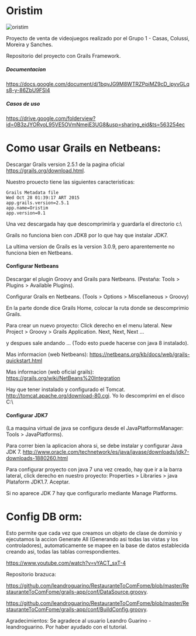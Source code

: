 # Oristim
![oristim](http://i.imgur.com/EYeMvFe.png?1)

Proyecto de venta de videojuegos realizado por el Grupo 1 - Casas, Colussi, Moreira y Sanches.

Repositorio del proyecto con Grails Framework.

<h5>Documentacion</h5>

https://docs.google.com/document/d/1bqvJG9M8WTRZPpiMZ9cD_ipyvGLqs8-y-86ZbU9FSI4

<h5>Casos de uso</h5>

https://drive.google.com/folderview?id=0B3zJYORyoL95VE5OVmNmejE3UG8&usp=sharing_eid&ts=563254ec


# Como usar Grails en Netbeans:

Descargar Grails version 2.5.1 de la pagina oficial https://grails.org/download.html.

Nuestro prouecto tiene las siguientes caracteristicas:


	Grails Metadata file
	Wed Oct 28 01:39:17 ART 2015
	app.grails.version=2.5.1
	app.name=Oristim
	app.version=0.1


Una vez descargada hay que descomprimirla y guardarla el directorio c:\

Grails no funciona bien con JDK8 por lo que hay que instalar JDK7.

La ultima version de Grails es la version 3.0.9, pero aparentemente no funciona bien en Netbeans.

<h4>Configurar Netbeans</h4>

Descargar el plugin Groovy and Grails para Netbeans. (Pestaña: Tools > Plugins > Available Plugins).

Configurar Grails en Netbeans. (Tools > Options > Miscellaneous > Groovy)

En la parte donde dice Grails Home, colocar la ruta donde se descomprimio Grails.

Para crear un nuevo proyecto: Click derecho en el menu lateral. New Project > Groovy > Grails Application. Next, Next, Next ...

y despues sale andando ... (Todo esto puede hacerse con java 8 instalado).

Mas informacion (web Netbeans): https://netbeans.org/kb/docs/web/grails-quickstart.html

Mas informacion (web oficial grails): https://grails.org/wiki/NetBeans%20Integration

Hay que tener instalado y configurado el Tomcat. http://tomcat.apache.org/download-80.cgi. Yo lo descomprimi en el disco C:\

<h4>Configurar JDK7</h4>

(La maquina virtual de java se configura desde el JavaPlatformsManager: Tools > JavaPlatforms).

Para correr bien la aplicacion ahora si, se debe instalar y configurar Java JDK 7.  http://www.oracle.com/technetwork/es/java/javase/downloads/jdk7-downloads-1880260.html 

Para configurar proyecto con java 7 una vez creado, hay que ir a la barra lateral, click derecho en nuestro proyecto: Properties > Libraries > java Plataform JDK1.7. Aceptar.

Si no aparece JDK 7 hay que configurarlo mediante Manage Platforms.

# Config DB orm:

Esto permite que cada vez que creamos un objeto de clase de dominio y ejecutamos la accion Generate All (Generando asi todas las vistas y los controladores), automaticamente se mapee en la base de datos establecida creando asi, todas las tablas correspondientes.

https://www.youtube.com/watch?v=vYACT_sxT-4

Repositorio brazuca:

https://github.com/leandroguarino/RestauranteToComFome/blob/master/RestauranteToComFome/grails-app/conf/DataSource.groovy.

https://github.com/leandroguarino/RestauranteToComFome/blob/master/RestauranteToComFome/grails-app/conf/BuildConfig.groovy.

Agradecimientos: Se agradece al usuario Leandro Guarino - leandroguarino. Por haber ayudado con el tutorial.
